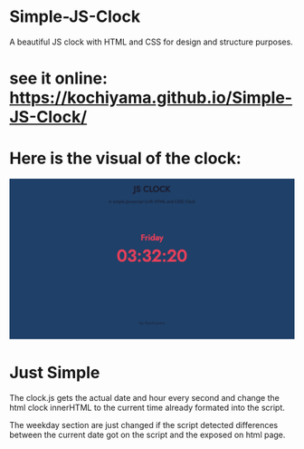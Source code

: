 # Simple-JS-Clock
A beautiful JS clock with HTML and CSS for design and structure purposes.

# see it online: https://kochiyama.github.io/Simple-JS-Clock/

# Here is the visual of the clock:
![preview image](https://github.com/Kochiyama/Simple-JS-Clock/blob/master/preview.png)

# Just Simple
The clock.js gets the actual date and hour every second and change the html clock innerHTML to the current time already formated into the script.

The weekday section are just changed if the script detected differences between the current date got on the script and the exposed on html page.
